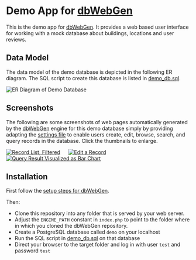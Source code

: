 # Demo App for [dbWebGen](https://github.com/eScienceCenter/dbWebGen)

This is the demo app for [dbWebGen](https://github.com/eScienceCenter/dbWebGen). It provides a web based user interface for working with a mock database about buildings, locations and user reviews. 

## Data Model
The data model of the demo database is depicted in the following ER diagram. The SQL script to create this database is listed in  [demo_db.sql](demo_db.sql).

![ER Diagram of Demo Database](https://esciencecenter.github.io/assets/dbWebGen/screenshots/demo/demo_db.png)

## Screenshots
The following are some screenshots of web pages automatically generated by the [dbWebGen](https://github.com/eScienceCenter/dbWebGen) engine for this demo database simply by providing adapting the [settings file](settings.php) to enable users create, edit, browse, search, and query records in the database. Click the thumbnails to enlarge.

[![Record List, Filtered](https://esciencecenter.github.io/assets/dbWebGen/screenshots/demo/filter_buildings_th.png)](https://esciencecenter.github.io/assets/dbWebGen/screenshots/demo/filter_buildings.png)  
[![Edit a Record](https://esciencecenter.github.io/assets/dbWebGen/screenshots/demo/edit_location_th.png)](https://esciencecenter.github.io/assets/dbWebGen/screenshots/demo/edit_location.png)  
[![Query Result Visualized as Bar Chart](https://esciencecenter.github.io/assets/dbWebGen/screenshots/demo/query_bar_th.png)](https://esciencecenter.github.io/assets/dbWebGen/screenshots/demo/query_bar.png)

## Installation
First follow the [setup steps for dbWebGen](https://github.com/eScienceCenter/dbWebGen#get-it-running). 

Then:
* Clone this repository into any folder that is served by your web server.
* Adjust the `ENGINE_PATH` constant in `index.php` to point to the folder where in which you cloned the dbWebGen repository.
* Create a PostgreSQL database called `demo` on your localhost
* Run the SQL script in [demo_db.sql](demo_db.sql) on that database
* Direct your browser to the target folder and log in with user `test` and password `test`